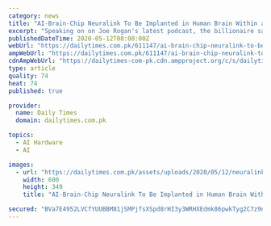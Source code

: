 ```yaml
---
category: news
title: "AI-Brain-Chip Neuralink To Be Implanted in Human Brain Within a Year"
excerpt: "Speaking on on Joe Rogan's latest podcast, the billionaire said the device could one day fix \"anything that is wrong with the brain\"."
publishedDateTime: 2020-05-12T08:00:00Z
webUrl: "https://dailytimes.com.pk/611147/ai-brain-chip-neuralink-to-be-implanted-in-human-brain-within-a-year/"
ampWebUrl: "https://dailytimes.com.pk/611147/ai-brain-chip-neuralink-to-be-implanted-in-human-brain-within-a-year/amp/"
cdnAmpWebUrl: "https://dailytimes-com-pk.cdn.ampproject.org/c/s/dailytimes.com.pk/611147/ai-brain-chip-neuralink-to-be-implanted-in-human-brain-within-a-year/amp/"
type: article
quality: 74
heat: 74
published: true

provider:
  name: Daily Times
  domain: dailytimes.com.pk

topics:
  - AI Hardware
  - AI

images:
  - url: "https://dailytimes.com.pk/assets/uploads/2020/05/12/neuralink-brain-implants.jpg"
    width: 600
    height: 349
    title: "AI-Brain-Chip Neuralink To Be Implanted in Human Brain Within a Year"

secured: "BVa7E4952LVCfYUUBBM81jSMPjfsXSpd8rHI3y3WRHXEdmk86pwkTyg2C7z9nRZfrgkCFQ50jc9rZhEHGvfYUj+q9LU3MamKrHPam8dAxqsxDi6/EyGsa58WfDE6K/wVvVePtzeA0Fkaiysrtj6KV4POhH8TyJnlhfzRdpXIDNKKOXo9W4jtJMoLj5wc7BopLbIliZkIhXMbbQyqjAzOE4TBU6HO15jyVV4WJwFZZtspGZOMVt1XR3Jo5zwUP5E0u+RPPEWAukN8MusO6TGbEbP99BQPHTQq0R6iTikzzgFfTZCLlLghVR0wubNKIdDC;zKpLFyKpA51Kf7HHOYqMQQ=="
---
```


